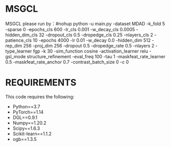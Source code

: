 # MSGCL
MSGCL
please run by：#nohup python -u main.py -dataset MDAD -k_fold 5 -sparse 0 -epochs_cls 600 -lr_cls 0.001 -w_decay_cls 0.0005 -hidden_dim_cls 32 -dropout_cls 0.5 -dropedge_cls 0.25 -nlayers_cls 2 -patience_cls 10 -epochs 4000 -lr 0.01 -w_decay 0.0 -hidden_dim 512 -rep_dim 256 -proj_dim 256 -dropout 0.5 -dropedge_rate 0.5 -nlayers 2 -type_learner fgp -k 30 -sim_function cosine -activation_learner relu -gsl_mode structure_refinement -eval_freq 100 -tau 1 -maskfeat_rate_learner 0.5 -maskfeat_rate_anchor 0.7 -contrast_batch_size 0 -c 0 
# REQUIREMENTS
This code requires the following:
* Python==3.7
* PyTorch==1.14
* DGL==0.9.1
* Numpy==1.20.2
* Scipy==1.6.3
* Scikit-learn==1.1.2
* ogb==1.3.5
